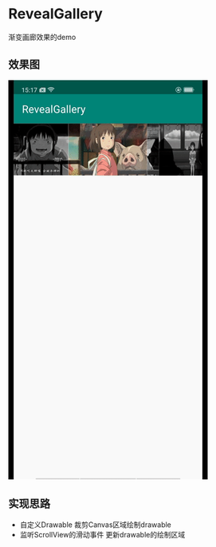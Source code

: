 # RevealGallery
渐变画廊效果的demo
## 效果图
![示例](/sample/record_2.gif)
## 实现思路
* 自定义Drawable 裁剪Canvas区域绘制drawable
* 监听ScrollView的滑动事件 更新drawable的绘制区域

